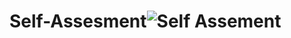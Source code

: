 # Self-Assesment![Self Assement](https://user-images.githubusercontent.com/90934630/157755318-a9cfcfc3-dec2-45ec-801d-3672faadf3a5.png)
